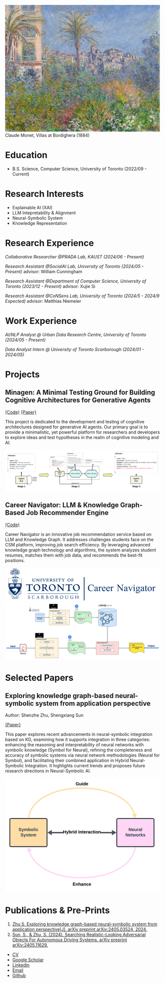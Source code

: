 ![monet](asset/img/unnamed-6.png)
Claude Monet, Villas at Bordighera (1884)
# Education 
- B.S. Science, Computer Science, University of Toronto (2022/09 - Current)

# Research Interests
- Explainable AI (XAI)
- LLM Intepretability & Alignment
- Neural-Symbolic System
- Knowledge Representation

# Research Experience
*Collaborative Researcher  @PRADA Lab, KAUST (2024/06 - Present)* 

*Research Assistant @SocialAI Lab, University of Toronto (2024/05 - Present)* 
advisor: William Cunningham

*Research Assistant  @Department of Computer Science, University of Toronto (2023/12 - Present)* 
advisor: Xujie Si

*Research Assistant  @CoNSens Lab, University of Toronto (2024/5 - 2024/9 Expected)* 
advisor: Matthias Niemeier

# Work Experience
*AI/NLP Analyst @ Urban Data Research Centre, University of Toronto (2024/05 - Present)*

*Data Analyst Intern @ University of Toronto Scarborough (2024/01 - 2024/05)*

# Projects
## Minagen: A Minimal Testing Ground for Building Cognitive Architectures for Generative Agents
[{Code}]()
[{Paper}]()

This project is dedicated to the development and testing of cognitive architectures designed for generative AI agents. Our primary goal is to provide a minimalistic, yet powerful platform for researchers and developers to explore ideas and test hypotheses in the realm of cognitive modeling and AI.

![cog](/asset/img/Cognitive-1.png)

## Career Navigator: LLM & Knowledge Graph-Based Job Recommender Engine

[{Code}](https://github.com/ShenzheZhu/Career_Navigator_UTSC_AScoop)

Career Navigator is an innovative job recommendation service based on LLM and Knowledge Graph. It addresses challenges students face on the CSM platform, improving job search efficiency. By leveraging advanced knowledge graph technology and algorithms, the system analyzes student resumes, matches them with job data, and recommends the best-fit positions.

![career](/asset/img/logo.png)
![kg](/asset/img/architechture_overview.png)

# Selected Papers
## Exploring knowledge graph-based neural-symbolic system from application perspective
Author: Shenzhe Zhu, Shengxiang Sun

[{Paper}](https://arxiv.org/pdf/2405.03524)

This paper explores recent advancements in neural-symbolic integration based on KG, examining how it supports integration in three categories: enhancing the reasoning and interpretability of neural networks with symbolic knowledge (Symbol for Neural), refining the completeness and accuracy of symbolic systems via neural network methodologies (Neural for Symbol), and facilitating their combined application in Hybrid Neural-Symbolic Integration. It highlights current trends and proposes future research directions in Neural-Symbolic AI.

![NS](/asset/img/NS.png)


# Publications & Pre-Prints
1. [Zhu S. Exploring knowledge graph-based neural-symbolic system from application perspective[J]. arXiv preprint arXiv:2405.03524, 2024.](https://arxiv.org/pdf/2405.03524)
2. [Sun, S., & Zhu, S. (2024). Searching Realistic-Looking Adversarial Objects For Autonomous Driving Systems. arXiv preprint arXiv:2405.11629.](https://arxiv.org/pdf/2405.11629)

   
- [CV](/asset/files/Work_CV.pdf)
- [Google Scholar](https://scholar.google.com/citations?user=WBZCniUAAAAJ&hl=zh-CN)
- [Linkedin](https://www.linkedin.com/in/shenzhezhu0531/)
- [Email](mailto:cho.zhu@mail.utoronto.ca)
- [Github](https://github.com/ShenzheZhu)

